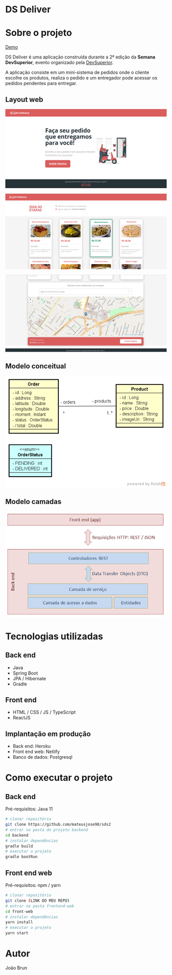 # DS Deliver

# Sobre o projeto

[Demo](https://brn-sehir.netlify.app/) 

 DS Deliver é uma aplicação construída durante a 2ª edição da **Semana DevSuperior**, evento organizado pela [DevSuperior](https://devsuperior.com "Site da DevSuperior").

A aplicação consiste em um mini-sistema de pedidos onde o cliente escolhe os produtos, realiza o pedido e um entregador pode acessar os pedidos pendentes para entregar.

## Layout web
![Web 1](https://github.com/Joao3run/dsdeliver/blob/master/assets/home.png)

![Web 2](https://github.com/Joao3run/dsdeliver/blob/master/assets/orders.png)

![Web 3](https://github.com/Joao3run/dsdeliver/blob/master/assets/maps.png)

## Modelo conceitual
![Modelo Conceitual](https://github.com/Joao3run/dsdeliver/blob/master/assets/modelo-conceitual.png)

## Modelo camadas
![Modelo Camadas](https://github.com/Joao3run/dsdeliver/blob/master/assets/camadas.png)

# Tecnologias utilizadas

## Back end
- Java
- Spring Boot
- JPA / Hibernate
- Gradle

## Front end
- HTML / CSS / JS / TypeScript
- ReactJS

## Implantação em produção
- Back end: Heroku
- Front end web: Netlify
- Banco de dados: Postgresql

# Como executar o projeto

## Back end
Pré-requisitos: Java 11

```bash
# clonar repositório
git clone https://github.com/mateusjose98/sds2
# entrar na pasta do projeto backend
cd backend
# instalar dependências
gradle build
# executar o projeto
gradle bootRun

```

## Front end web
Pré-requisitos: npm / yarn

```bash
# clonar repositório
git clone (LINK DO MEU REPO)
# entrar na pasta frontend-web
cd front-web
# instalar dependências
yarn install
# executar o projeto
yarn start
```

# Autor

João Brun
